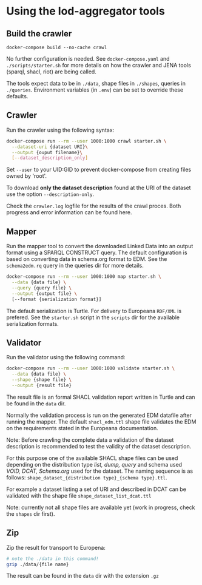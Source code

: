 # Using the lod-aggregator tools

## Build the crawler

`docker-compose build --no-cache crawl`

No further configuration is needed. See `docker-compose.yaml` and `./scripts/starter.sh` for more details on how the crawler and JENA tools (sparql, shacl, riot) are being called.

The tools expect data to be in `./data`, shape files in `./shapes`, queries in `./queries`. Environment variables (in `.env`) can be set to override these defaults.

## Crawler

Run the crawler using the following syntax:

```bash
docker-compose run --rm --user 1000:1000 crawl starter.sh \
  --dataset-uri {dataset URI}\
  --output {ouput filename}\
  [--dataset_description_only]
```

Set `--user` to your UID:GID to prevent docker-compose from creating files owned by 'root'. 

To download **only the dataset description** found at the URI of the dataset use the option `--description-only`.

Check the `crawler.log` logfile for the results of the crawl proces. Both progress and error information can be found here.

## Mapper

Run the mapper tool to convert the downloaded Linked Data into an output format using a SPARQL CONSTRUCT query. The default configuration is based on converting data in schema.org format to EDM. See the `schema2edm.rq` query in the queries dir for more details. 

```bash
docker-compose run --rm --user 1000:1000 map starter.sh \
  --data {data file} \
  --query {query file} \
  --output {output file} \
  [--format {serialization format}] 
```

The default serialization is Turtle. For delivery to Europeana `RDF/XML` is prefered. See the `starter.sh` script in the `scripts` dir for the available serialization formats.

## Validator

Run the validator using the following command:

```bash
docker-compose run --rm --user 1000:1000 validate starter.sh \
  --data {data file} \
  --shape {shape file} \
  --output {result file}
```

The result file is an formal SHACL validation report written in Turtle and can be found in the `data` dir. 

Normally the validation process is run on the generated EDM datafile after running the mapper. The default `shacl_edm.ttl` shape file validates the EDM on the requirements stated in the Europeana documentation.

Note: Before crawling the complete data a validation of the dataset description is recommended to test the validity of the dataset description. 

For this purpose one of the available SHACL shape files can be used depending on the distribution type _list, dump, query_ and schema used _VOID, DCAT, Schema.org_ used for the dataset. The naming sequence is as follows:
 `shape_dataset_{distribution type}_{schema type}.ttl`. 
 
For example a dataset listing a set of URI and described in DCAT can be validated with the shape file `shape_dataset_list_dcat.ttl`

Note: currently not all shape files are available yet (work in progress, check the `shapes` dir first).

## Zip

Zip the result for transport to Europena:

```bash
# note the ./data in this command!
gzip ./data/{file name}
```
The result can be found in the `data` dir with the extension `.gz`
